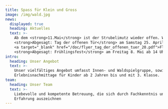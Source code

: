```yaml
---
title: Spass für Klein und Gross
image: /img/wald.jpg
news:
  displayed: true
  heading: Aktuelles
  text: >-
    Ab dem <strong>11.Mai</strong> ist der Strubelimutz wieder offen. Wir freuen uns!<p></p>
    <strong>Abgesagt: Tag der offenen Tür</strong> am Samstag 25. April von 10 - 12 Uhr. Es ist keine Anmeldung notwendig.
    <a target="_blank" href="/doc/flyer_tag_der_offenen_tuer_20.pdf">Flyer</a><p></p>
    <strong>Abgesagt: Frühlingsfest</strong> am Freitag 8. Mai ab 14 Uhr. Hier geht es zur <a target="_blank" href="/doc/anmeldung_fruehlingsfest_20.pdf">Anmeldung.</a>
intro:
  heading: Unser Angebot
  text: >-
    Unser vielfältiges Angebot umfasst Innen- und Waldspielgruppe, sowie
    Erlebnisnachmittage für Kinder ab 2 Jahren bis und mit 3. Klasse.
team:
  heading: Unser Team
  text: >-
    Liebevolle und kompetente Betreuung, die sich durch Fachkenntnis und
    Erfahrung auszeichnen
---
```



